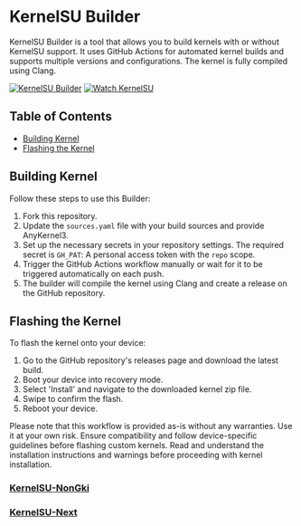# KernelSU Builder

KernelSU Builder is a tool that allows you to build kernels with or without KernelSU support. It uses GitHub Actions for automated kernel builds and supports multiple versions and configurations. The kernel is fully compiled using Clang.

[![KernelSU Builder](https://github.com/ggsasda/KernelSU_Builder/actions/workflows/build_kernel.yml/badge.svg)](https://github.com/ggsasda/KernelSU_Builder/actions/workflows/build_kernel.yml)
[![Watch KernelSU](https://github.com/ggsasda/KernelSU_Builder/actions/workflows/watch_ksu.yml/badge.svg)](https://github.com/ggsasda/KernelSU_Builder/actions/workflows/watch_ksu.yml)

## Table of Contents
- [Building Kernel](#building-kernel)
- [Flashing the Kernel](#flashing-the-kernel)

## Building Kernel

Follow these steps to use this Builder:

1. Fork this repository.
2. Update the `sources.yaml` file with your build sources and provide AnyKernel3.
3. Set up the necessary secrets in your repository settings. The required secret is `GH_PAT`: A personal access token with the `repo` scope.
4. Trigger the GitHub Actions workflow manually or wait for it to be triggered automatically on each push.
5. The builder will compile the kernel using Clang and create a release on the GitHub repository.

## Flashing the Kernel

To flash the kernel onto your device:

1. Go to the GitHub repository's releases page and download the latest build.
2. Boot your device into recovery mode.
3. Select 'Install' and navigate to the downloaded kernel zip file.
4. Swipe to confirm the flash.
5. Reboot your device.

Please note that this workflow is provided as-is without any warranties. Use it at your own risk. Ensure compatibility and follow device-specific guidelines before flashing custom kernels. Read and understand the installation instructions and warnings before proceeding with kernel installation.

### [KernelSU-NonGki](https://github.com/rsuntk/KernelSU)
### [KernelSU-Next](https://github.com/rifsxd/KernelSU-Next)